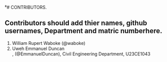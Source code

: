 ⁸# CONTRIBUTORS.
## Contributors should add thier names, github usernames, Department and matric numberhere.
<ol>
<li>William Rupert Waboke (@waboke)
<li>Uweh Emmanuel Duncan </li>, (@EmmanuelDuncan), Civil Engineering Department, U23CE1043</li>

